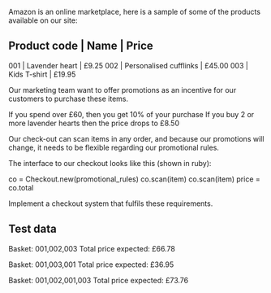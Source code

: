 Amazon is an online marketplace, here is a 
sample of some of the products available on our site:

Product code     | Name                     | Price
----------------------------------------------------------
001              | Lavender heart           | £9.25
002              | Personalised cufflinks   | £45.00
003              | Kids T-shirt             | £19.95

Our marketing team want to offer promotions as an incentive 
for our customers to purchase these items.

If you spend over £60, then you get 10% of your purchase 
If you buy 2 or more lavender hearts then the price drops 
to £8.50

Our check-out can scan items in any order, and because our 
promotions will change, it needs to be flexible regarding 
our promotional rules.

The interface to our checkout looks like this (shown in ruby):

co = Checkout.new(promotional_rules)
co.scan(item)
co.scan(item)
price = co.total


Implement a checkout system that fulfils these requirements.

Test data
---------

Basket: 001,002,003
Total price expected: £66.78

Basket: 001,003,001
Total price expected: £36.95

Basket: 001,002,001,003
Total price expected: £73.76
